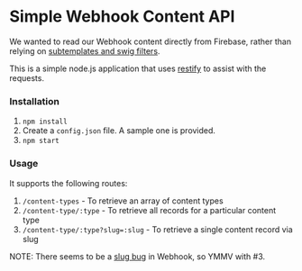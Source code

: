 # Simple Webhook Content API

We wanted to read our Webhook content directly from Firebase, rather than relying on [subtemplates and swig filters](http://www.webhook.com/docs/common-patterns/#quicky_json_jsonp_api).

This is a simple node.js application that uses [restify](http://restifyjs.com/) to assist with the requests.


### Installation

1. ```npm install```
2. Create a ```config.json``` file. A sample one is provided.
3. ```npm start```


### Usage

It supports the following routes:

1. ```/content-types``` - To retrieve an array of content types
2. ```/content-type/:type``` - To retrieve all records for a particular content type
3. ```/content-type/:type?slug=:slug``` - To retrieve a single content record via slug

NOTE: There seems to be a [slug bug](http://forums.webhook.com/t/possible-bug-no-slug-on-initial-save/604) in Webhook, so YMMV with #3.

